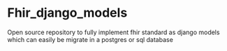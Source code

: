 # Fhir_django_models
Open source repository to fully implement fhir standard as django models which can easily be migrate in a postgres or sql database

